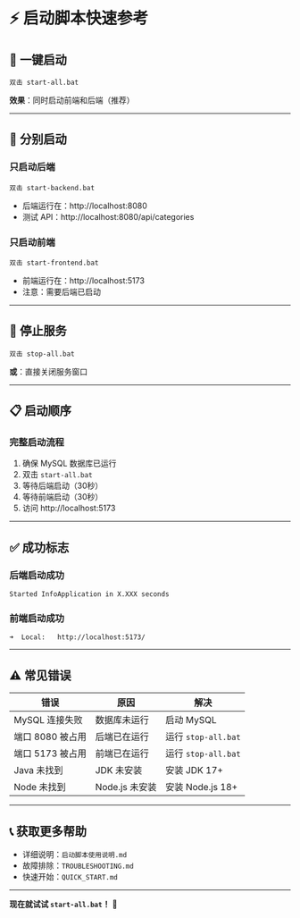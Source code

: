 # ⚡ 启动脚本快速参考

## 🎯 一键启动

```batch
双击 start-all.bat
```
**效果**：同时启动前端和后端（推荐）

---

## 🔧 分别启动

### 只启动后端
```batch
双击 start-backend.bat
```
- 后端运行在：http://localhost:8080
- 测试 API：http://localhost:8080/api/categories

### 只启动前端
```batch
双击 start-frontend.bat
```
- 前端运行在：http://localhost:5173
- 注意：需要后端已启动

---

## 🛑 停止服务

```batch
双击 stop-all.bat
```
**或**：直接关闭服务窗口

---

## 📋 启动顺序

### 完整启动流程
1. 确保 MySQL 数据库已运行
2. 双击 `start-all.bat`
3. 等待后端启动（30秒）
4. 等待前端启动（30秒）
5. 访问 http://localhost:5173

---

## ✅ 成功标志

### 后端启动成功
```
Started InfoApplication in X.XXX seconds
```

### 前端启动成功
```
➜  Local:   http://localhost:5173/
```

---

## ⚠️ 常见错误

| 错误 | 原因 | 解决 |
|------|------|------|
| MySQL 连接失败 | 数据库未运行 | 启动 MySQL |
| 端口 8080 被占用 | 后端已在运行 | 运行 `stop-all.bat` |
| 端口 5173 被占用 | 前端已在运行 | 运行 `stop-all.bat` |
| Java 未找到 | JDK 未安装 | 安装 JDK 17+ |
| Node 未找到 | Node.js 未安装 | 安装 Node.js 18+ |

---

## 📞 获取更多帮助

- 详细说明：`启动脚本使用说明.md`
- 故障排除：`TROUBLESHOOTING.md`
- 快速开始：`QUICK_START.md`

---

**现在就试试 `start-all.bat`！** 🚀

